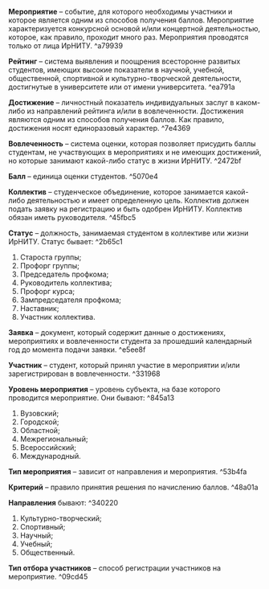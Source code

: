 **Мероприятие** – событие, для которого необходимы участники и которое является одним из способов получения баллов. Мероприятие характеризуется конкурсной основой и/или концертной деятельностью, которое, как правило, проходит много раз. Мероприятия проводятся только от лица ИрНИТУ. ^a79939

**Рейтинг** – система выявления и поощрения всесторонне развитых студентов, имеющих высокие показатели в научной, учебной, общественной, спортивной и культурно-творческой деятельности, достигнутые в университете или от имени университета. ^ea791a

**Достижение** – личностный показатель индивидуальных заслуг в каком-либо из направлений рейтинга и/или в вовлеченности. Достижения являются одним из способов получения баллов. Как правило, достижения носят единоразовый характер. ^7e4369

**Вовлеченность** – система оценки, которая позволяет присудить баллы студентам, не участвующих в мероприятиях и не имеющих достижений, но которые занимают какой-либо статус в жизни ИрНИТУ. ^2472bf

**Балл** – единица оценки студентов. ^5070e4

**Коллектив** – студенческое объединение, которое занимается какой-либо деятельностью и имеет определенную цель. Коллектив должен подать заявку на регистрацию и быть одобрен ИрНИТУ. Коллектив обязан иметь руководителя. ^45fbc5

**Статус** – должность, занимаемая студентом в коллективе или жизни ИрНИТУ. Статус бывает: ^2b65c1
 1) Староста группы;
 2) Профорг группы;
 3) Председатель профкома;
 4) Руководитель коллектива;
 5) Профорг курса;
 6) Зампредседателя профкома;
 7) Наставник;
 8) Участник коллектива.

**Заявка** – документ, который содержит данные о достижениях, мероприятиях и вовлеченности студента за прошедший календарный год до момента подачи заявки. ^e5ee8f

**Участник** – студент, который принял участие в мероприятии и/или зарегистрирован в вовлеченности. ^331968

**Уровень мероприятия** – уровень субъекта, на базе которого проводится мероприятие. Они бывают: ^845a13
1) Вузовский;
2) Городской;
3) Областной;
4) Межрегиональный;
5) Всероссийский;
6) Международный.

**Тип мероприятия** – зависит от направления и мероприятия. ^53b4fa

**Критерий** – правило принятия решения по начислению баллов. ^48a01a

**Направления** бывают: ^340220
1) Культурно-творческий;
2) Спортивный;
3) Научный;
4) Учебный;
5) Общественный.

**Тип отбора участников** – способ регистрации участников на мероприятие. ^09cd45